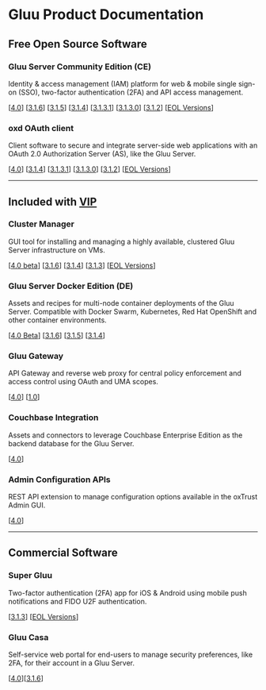 # Gluu Product Documentation

## Free Open Source Software

### Gluu Server Community Edition (CE) 
Identity & access management (IAM) platform for web & mobile single sign-on (SSO), two-factor authentication (2FA) and API access management. 

[[4.0](./ce/4.0)] [[3.1.6](./ce/3.1.6)] [[3.1.5](./ce/3.1.5)] [[3.1.4](./ce/3.1.4)] [[3.1.3.1](./ce/3.1.3.1)] [[3.1.3.0](./ce/3.1.3)] [[3.1.2](./ce/3.1.2)] [[EOL Versions](./eol.md)]

### oxd OAuth client
Client software to secure and integrate server-side web applications with an OAuth 2.0 Authorization Server (AS), like the Gluu Server.

[[4.0](./oxd/4.0)] [[3.1.4](./oxd/3.1.4)] [[3.1.3.1](./oxd/3.1.3.1)] [[3.1.3.0](./oxd/3.1.3)] [[3.1.2](./oxd/3.1.2)] [[EOL Versions](./eol.md)]

---

## Included with [VIP](https://www.gluu.org/pricing#vip)

### Cluster Manager 
GUI tool for installing and managing a highly available, clustered Gluu Server infrastructure on VMs.  

[[4.0 beta](./cm/4.0)] [[3.1.6](./cm/3.1.6)] [[3.1.4](./cm/3.1.4)] [[3.1.3](./cm/3.1.3)] [[EOL Versions](./eol.md)]

### Gluu Server Docker Edition (DE)
Assets and recipes for multi-node container deployments of the Gluu Server. Compatible with Docker Swarm, Kubernetes, Red Hat OpenShift and other container environments.

[[4.0 Beta](./de/4.0)] [[3.1.6](./de/3.1.6)] [[3.1.5](./de/3.1.5)] [[3.1.4](./de/3.1.4)]

### Gluu Gateway       
API Gateway and reverse web proxy for central policy enforcement and access control using OAuth and UMA scopes.

[[4.0](./gg/4.0)] [[1.0](./gg/1.0)]

### Couchbase Integration
Assets and connectors to leverage Couchbase Enterprise Edition as the backend database for the Gluu Server.

[[4.0](./cb/4.0)]

### Admin Configuration APIs
REST API extension to manage configuration options available in the oxTrust Admin GUI. 

[[4.0](./oxtrust-api/4.0)]

---

## Commercial Software

### Super Gluu 
Two-factor authentication (2FA) app for iOS & Android using mobile push notifications and FIDO U2F authentication.

[[3.1.3](./supergluu/3.1.3)] [[EOL Versions](./eol.md)]

### Gluu Casa
Self-service web portal for end-users to manage security preferences, like 2FA, for their account in a Gluu Server.  

[[4.0](./casa/4.0)][[3.1.6](./casa/3.1.6)]


